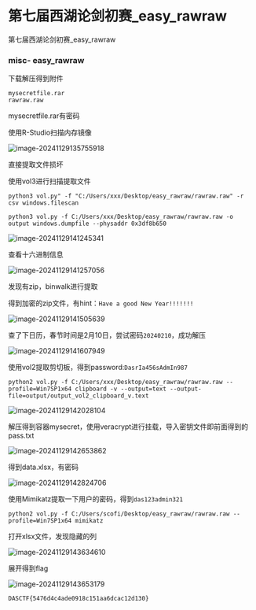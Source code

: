 # 第七届西湖论剑初赛_easy_rawraw


第七届西湖论剑初赛_easy_rawraw

<!--more-->

### misc- easy_rawraw

下载解压得到附件

```
mysecretfile.rar
rawraw.raw
```

mysecretfile.rar有密码

使用R-Studio扫描内存镜像

![image-20241129135755918](https://scofield-1313710994.cos.ap-beijing.myqcloud.com/image-20241129135755918.png?imageSlim)

直接提取文件损坏

使用vol3进行扫描提取文件

```
python3 vol.py" -f "C:/Users/xxx/Desktop/easy_rawraw/rawraw.raw" -r csv windows.filescan

python3 vol.py -f C:/Users/xxx/Desktop/easy_rawraw/rawraw.raw -o output windows.dumpfile --physaddr 0x3df8b650
```

![image-20241129141245341](https://scofield-1313710994.cos.ap-beijing.myqcloud.com/image-20241129141245341.png?imageSlim)

查看十六进制信息

![image-20241129141257056](https://scofield-1313710994.cos.ap-beijing.myqcloud.com/image-20241129141257056.png?imageSlim)

发现有zip，binwalk进行提取

得到加密的zip文件，有hint：`Have a good New Year!!!!!!!`

![image-20241129141505639](https://scofield-1313710994.cos.ap-beijing.myqcloud.com/image-20241129141505639.png?imageSlim)

查了下日历，春节时间是2月10日，尝试密码`20240210`，成功解压

![image-20241129141607949](https://scofield-1313710994.cos.ap-beijing.myqcloud.com/image-20241129141607949.png?imageSlim)

使用vol2提取剪切板，得到password:`DasrIa456sAdmIn987`

```
python2 vol.py -f C:/Users/xxx/Desktop/easy_rawraw/rawraw.raw --profile=Win7SP1x64 clipboard -v --output=text --output-file=output/output_vol2_clipboard_v.text
```

![image-20241129142028104](https://scofield-1313710994.cos.ap-beijing.myqcloud.com/image-20241129142028104.png?imageSlim)

解压得到容器mysecret，使用veracrypt进行挂载，导入密钥文件即前面得到的pass.txt

![image-20241129142653862](https://scofield-1313710994.cos.ap-beijing.myqcloud.com/image-20241129142653862.png?imageSlim)

得到data.xlsx，有密码

![image-20241129142824706](https://scofield-1313710994.cos.ap-beijing.myqcloud.com/image-20241129142824706.png?imageSlim)

使用Mimikatz提取一下用户的密码，得到`das123admin321`

```
python2 vol.py -f C:/Users/scofi/Desktop/easy_rawraw/rawraw.raw --profile=Win7SP1x64 mimikatz
```

打开xlsx文件，发现隐藏的列

![image-20241129143634610](https://scofield-1313710994.cos.ap-beijing.myqcloud.com/image-20241129143634610.png?imageSlim)

展开得到flag

![image-20241129143653179](https://scofield-1313710994.cos.ap-beijing.myqcloud.com/image-20241129143653179.png?imageSlim)

```
DASCTF{5476d4c4ade0918c151aa6dcac12d130}
```


